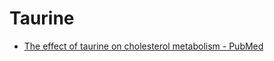 # Taurine

* [The effect of taurine on cholesterol metabolism - PubMed](https://pubmed.ncbi.nlm.nih.gov/22648615/)
